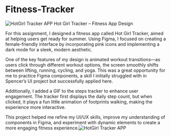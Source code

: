 # Fitness-Tracker
![HotGirl Tracker APP](https://github.com/user-attachments/assets/deaa49bf-3c17-40d6-a5b2-6ac22f987713)
Hot Girl Tracker – Fitness App Design

For this assignment, I designed a fitness app called Hot Girl Tracker, aimed at helping users get ready for summer. Using Figma, I focused on creating a female-friendly interface by incorporating pink icons and implementing a dark mode for a sleek, modern aesthetic.

One of the key features of my design is animated workout transitions—as users click through different workout options, the screen smoothly shifts between lifting, running, cycling, and yoga. This was a great opportunity for me to practice Figma components, a skill I initially struggled with in Spencer’s UI project but successfully applied here.

Additionally, I added a GIF to the steps tracker to enhance user engagement. The tracker first displays the daily step count, but when clicked, it plays a fun little animation of footprints walking, making the experience more interactive.

This project helped me refine my UI/UX skills, improve my understanding of components in Figma, and experiment with dynamic elements to create a more engaging fitness experience.![HotGirl Tracker APP](https://github.com/user-attachments/assets/995a355a-d78e-415b-9c3b-59d36a3c16a6)

